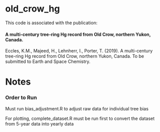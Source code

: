 # old_crow_hg

This code is associated with the publication: 
#### A multi-century tree-ring Hg record from Old Crow, northern Yukon, Canada.

Eccles, K.M.,  Majeed, H., Lehnherr, I., Porter, T. (2019). A multi-century tree-ring Hg record from Old Crow, northern Yukon, Canada. To be submitted to Earth and Space Chemistry.

# Notes
### Order to Run

Must run bias_adjustment.R to adjust raw data for individual tree bias

For plotting, complete_dataset.R must be run first to convert the dataset from 5-year data into yearly data
